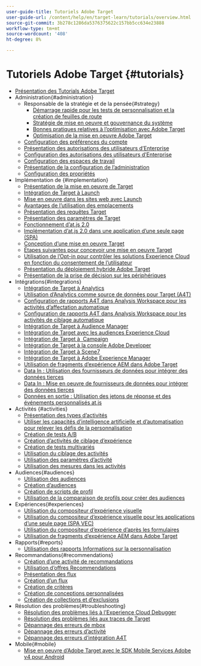 ```yaml
---
user-guide-title: Tutoriels Adobe Target
user-guide-url: /content/help/en/target-learn/tutorials/overview.html
source-git-commit: 3b278c1286da5376375622c157bb5cc634e23888
workflow-type: tm+mt
source-wordcount: '408'
ht-degree: 8%

---
```



# Tutoriels Adobe Target  {#tutorials}

+ [Présentation des Tutorials Adobe Target](../overview.md)
+ Administration{#administration}
   + Responsable de la stratégie et de la pensée{#strategy}
      + [Démarrage rapide pour les tests de personnalisation et la création de feuilles de route](../strategy/create-personalization-roadmap-testing-plan.md)
      + [Stratégie de mise en oeuvre et gouvernance du système](../dev101/1.1-implementation-strategy-sys-governance.md)
      + [Bonnes pratiques relatives à l’optimisation avec Adobe Target](../strategy/target-best-practices-for-optimization.md)
      + [Optimisation de la mise en oeuvre Adobe Target](../strategy/optimize-your-target-implementation.md)
   + [Configuration des préférences du compte](../administration/set-up-account-preferences.md)
   + [Présentation des autorisations des utilisateurs d’Enterprise](../administration/understanding-enterprise-user-permissions.md)
   + [Configuration des autorisations des utilisateurs d’Enterprise](../dev101/1.2-configure-ent-user-permissions.md)
   + [Configuration des espaces de travail](../administration/set-up-workspaces.md)
   + [Présentation de la configuration de l’administration](../dev101/1.3-intro-to-admin-setup.md)
   + [Configuration des propriétés](../administration/set-up-properties.md)
+ Implémentation de {#implementation}
   + [Présentation de la mise en oeuvre de Target](../dev101/2.1-intro-to-target-implementation.md)
   + [Intégration de Target à Launch](../dev101/3.1-target-launch.md)
   + [Mise en oeuvre dans les sites web avec Launch](https://experienceleague.adobe.com/docs/launch-learn/implementing-in-websites-with-launch/index.html?lang=en)
   + [Avantages de l’utilisation des emplacements](../dev101/2.2-benefits-of-locations.md)
   + [Présentation des requêtes Target](../dev101/2.3-intro-to-target-requests.md)
   + [Présentation des paramètres de Target](../dev101/2.4-intro-to-target-params.md)
   + [Fonctionnement d’at.js 2.0](../implementation/understanding-how-atjs-20-works.md)
   + [Implémentation d’at.js 2.0 dans une application d’une seule page (SPA)](../implementation/implement-atjs-20-in-a-single-page-application.md)
   + [Conception d’une mise en oeuvre Target](../dev101/2.5-design-target-implementation.md)
   + [Étapes suivantes pour concevoir une mise en oeuvre Target](../dev101/2.6-next-steps-design-target-implementation.md)
   + [Utilisation de l’Opt-in pour contrôler les solutions Experience Cloud en fonction du consentement de l’utilisateur](https://experienceleague.adobe.com/docs/id-service/using/implementation/opt-in-service/use-opt-in-to-control-experience-cloud-activities-based-on-user-consent.html?lang=en)
   + [Présentation du déploiement hybride Adobe Target](../implementation/hybrid-deployment.md)
   + [Présentation de la prise de décision sur les périphériques](../implementation/on-device-decisioning-overview.md)
+ Intégrations{#integrations}
   + [Intégration de Target à Analytics](../dev101/3.2-target-analytics.md)
   + [Utilisation d’Analytics comme source de données pour Target (A4T)](../integrations/use-analytics-as-a-data-source-a4t.md)
   + [Configuration de rapports A4T dans Analysis Workspace pour les activités d’affectation automatique](../integrations/set-up-a4t-reports-in-analysis-workspace-for-auto-allocate-activities.md)
   + [Configuration de rapports A4T dans Analysis Workspace pour les activités de ciblage automatique](../integrations/set-up-a4t-reports-in-analysis-workspace-for-auto-target-activities.md)
   + [Intégration de Target à Audience Manager](../dev101/3.3-target-dmp.md)
   + [Intégration de Target avec les audiences Experience Cloud](../dev101/3.4-target-exc-audiences.md)
   + [Intégration de Target à  Campaign](../dev101/3.6-target-campaign.md)
   + [Intégration de Target à la console Adobe Developer](../dev101/3.7-target-io.md)
   + [Intégration de Target à Scene7](../dev101/3.8-target-scene7.md)
   + [Intégration de Target à Adobe Experience Manager](../dev101/3.5-target-aem.md)
   + [Utilisation de fragments d’expérience AEM dans Adobe Target](https://helpx.adobe.com/experience-manager/kt/sites/using/experience-fragment-target-offer-feature-video-use.html)
   + [Data In : Utilisation des fournisseurs de données pour intégrer des données tierces](../integrations/use-data-providers-to-integrate-third-party-data.md)
   + [Data In : Mise en oeuvre de fournisseurs de données pour intégrer des données tierces](../integrations/implement-data-providers-to-integrate-third-party-data.md)
   + [Données en sortie : Utilisation des jetons de réponse et des événements personnalisés at.js](../integrations/use-response-tokens-and-atjs-custom-events.md)
+ Activités {#activities}
   + [Présentation des types d’activités](../activities/understanding-the-types-of-activities.md)
   + [Utiliser les capacités d’intelligence artificielle et d’automatisation pour relever les défis de la personnalisation](../activities/use-the-artificial-intelligence-and-automation-capabilities-to-meet-the-challenges-of-personalization.md)
   + [Création de tests A/B](../activities/create-ab-tests.md)
   + [Création d’activités de ciblage d’expérience](../activities/create-experience-targeting-activities.md)
   + [Création de tests multivariés](../activities/create-multivariate-tests.md)
   + [Utilisation du ciblage des activités](../activities/use-activity-targeting.md)
   + [Utilisation des paramètres d’activité](../activities/use-activity-settings.md)
   + [Utilisation des mesures dans les activités](../activities/use-metrics-in-activities.md)
+ Audiences{#audiences}
   + [Utilisation des audiences](../audiences/use-audiences.md)
   + [Création d’audiences](../audiences/create-audiences.md)
   + [Création de scripts de profil](../audiences/create-profile-scripts.md)
   + [Utilisation de la comparaison de profils pour créer des audiences](../audiences/use-profile-comparison-to-build-audiences.md)
+ Expériences{#experiences}
   + [Utilisation du compositeur d’expérience visuelle](../experiences/use-the-visual-experience-composer.md)
   + [Utilisation du compositeur d’expérience visuelle pour les applications d’une seule page (SPA VEC)](../experiences/use-the-visual-experience-composer-for-single-page-applications.md)
   + [Utilisation du compositeur d’expérience d’après les formulaires](../experiences/use-the-form-based-experience-composer.md)
   + [Utilisation de fragments d’expérience AEM dans Adobe Target](https://helpx.adobe.com/experience-manager/kt/sites/using/experience-fragment-target-offer-feature-video-use.html)
+ Rapports{#reports}
   + [Utilisation des rapports Informations sur la personnalisation](../reports/use-the-personalization-insights-reports.md)
+ Recommandations{#recommendations}
   + [Création d’une activité de recommandations](../recommendations/create-a-recommendations-activity.md)
   + [Utilisation d’offres Recommendations](../recommendations/use-recommendations-offers.md)
   + [Présentation des flux](../recommendations/understanding-feeds.md)
   + [Création d’un flux](../recommendations/create-a-feed.md)
   + [Création de critères](../recommendations/create-criteria.md)
   + [Création de conceptions personnalisées](../recommendations/create-custom-designs.md)
   + [Création de collections et d’exclusions](../recommendations/create-collections-and-exclusions.md)
+ Résolution des problèmes{#troubleshooting}
   + [Résolution des problèmes liés à l’Experience Cloud Debugger](../troubleshooting/troubleshoot-with-the-experience-cloud-debugger.md)
   + [Résolution des problèmes liés aux traces de Target](../troubleshooting/troubleshoot-with-target-traces.md)
   + [Dépannage des erreurs de mbox](../dev101/4.1-troubleshoot-mbox-errors.md)
   + [Dépannage des erreurs d’activité](../dev101/4.2-troubleshoot-activity-errors.md)
   + [Dépannage des erreurs d’intégration A4T](../dev101/4.3-troubleshoot-integration-errors.md)
+ Mobile{#mobile}
   + [Mise en oeuvre d’Adobe Target avec le SDK Mobile Services Adobe v4 pour Android](../mobile-v4/overview.md)
